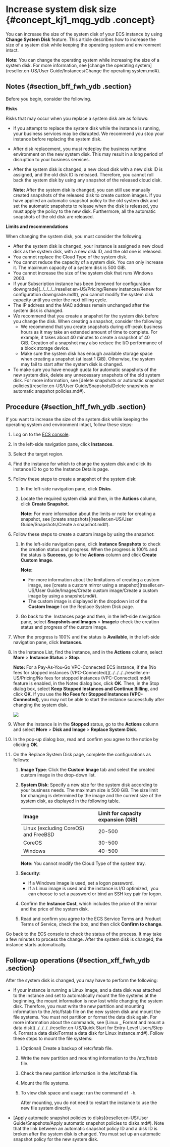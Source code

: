 # Increase system disk size {#concept_kj1_mqg_ydb .concept}

You can increase the size of the system disk of your ECS instance by using **Change System Disk** feature. This article describes how to increase the size of a system disk while keeping the operating system and environment intact.

**Note:** You can change the operating system while increasing the size of a system disk. For more information, see [change the operating system](reseller.en-US/User Guide/Instances/Change the operating system.md#).

## Notes {#section_bff_fwh_ydb .section}

Before you begin, consider the following.

**Risks**

Risks that may occur when you replace a system disk are as follows:

-   If you attempt to replace the system disk while the instance is running, your business services may be disrupted. We recommend you stop your instance before replacing the system disk.
-   After disk replacement, you must redeploy the business runtime environment on the new system disk. This may result in a long period of disruption to your business services.
-   After the system disk is changed, a new cloud disk with a new disk ID is assigned, and the old disk ID is released. Therefore, you cannot roll back the system disk by using any snapshot of the released cloud disk.

    **Note:** After the system disk is changed, you can still use manually created snapshots of the released disk to create custom images. If you have applied an automatic snapshot policy to the old system disk and set the automatic snapshots to release when the disk is released, you must apply the policy to the new disk. Furthermore, all the automatic snapshots of the old disk are released.


**Limits and recommendations**

When changing the system disk, you must consider the following:

-   After the system disk is changed, your instance is assigned a new cloud disk as the system disk, with a new disk ID, and the old one is released.
-   You cannot replace the Cloud Type of the system disk.
-   You cannot reduce the capacity of a system disk. You can only increase it. The maximum capacity of a system disk is 500 GiB.
-   You cannot increase the size of the system disk that runs Windows 2003.
-   If your Subscription instance has been [renewed for configuration downgrade](../../../../reseller.en-US/Pricing/Renew instances/Renew for configuration downgrade.md#), you cannot modify the system disk capacity until you enter the next billing cycle.
-   The IP address and the MAC address remain unchanged after the system disk is changed.
-   We recommend that you create a snapshot for the system disk before you change the disk. When creating a snapshot, consider the following:
    -   We recommend that you create snapshots during off-peak business hours as it may take an extended amount of time to complete. For example, it takes about 40 minutes to create a snapshot of 40 GiB. Creation of a snapshot may also reduce the I/O performance of a block storage device.
    -   Make sure the system disk has enough available storage space when creating a snapshot \(at least 1 GiB\). Otherwise, the system may fail to start after the system disk is changed.
-   To make sure you have enough quota for automatic snapshots of the new system disk, delete any unnecessary snapshots of the old system disk. For more information, see [delete snapshots or automatic snapshot policies](reseller.en-US/User Guide/Snapshots/Delete snapshots or automatic snapshot policies.md#).

## Procedure {#section_hff_fwh_ydb .section}

If you want to increase the size of the system disk while keeping the operating system and environment intact, follow these steps:

1.  Log on to the [ECS console](https://partners-intl.console.aliyun.com/#/ecs).
2.  In the left-side navigation pane, click **Instances**.
3.  Select the target region.
4.  Find the instance for which to change the system disk and click its instance ID to go to the Instance Details page.
5.  Follow these steps to create a snapshot of the system disk:
    1.  In the left-side navigation pane, click **Disks**.
    2.  Locate the required system disk and then, in the **Actions** column, click **Create Snapshot**.

        **Note:** For more information about the limits or note for creating a snapshot, see [create snapshots](reseller.en-US/User Guide/Snapshots/Create a snapshot.md#).

6.  Follow these steps to create a custom image by using the snapshot:
    1.  In the left-side navigation pane, click **Instance Snapshots** to check the creation status and progress. When the progress is 100% and the status is **Success**, go to the **Actions** column and click **Create Custom Image**.

        **Note:** 

        -   For more information about the limitations of creating a custom image, see [create a custom mirror using a snapshot](reseller.en-US/User Guide/Images/Create custom image/Create a custom image by using a snapshot.md#).
        -   The custom image is displayed in the dropdown ist of the **Custom Image** l on the Replace System Disk page.
    2.  Go back to the  Instances page and then, in the left-side navigation pane, select **Snapshots and Images** \> **Image**to check the creation status and progress of the custom image.
7.  When the progress is 100% and the status is **Available**, in the left-side navigation pane, click **Instances**.
8.  In the Instance List, find the instance, and in the **Actions** column, select **More** \> **Instance Status** \> **Stop**.

    **Note:** For a Pay-As-You-Go VPC-Connected ECS instance, if the [No fees for stopped instances \(VPC-Connected\)](../../../../reseller.en-US/Pricing/No fees for stopped instances (VPC-Connected).md#) feature is enabled, in the Notes dialog box, click **OK**. Then, in the Stop dialog box, select **Keep Stopped Instances and Continue Billing**, and click **OK**. If you use the **No Fees for Stopped Instances \(VPC-Connected\)**, you may not be able to start the instance successfully after changing the system disk.

    ![](http://static-aliyun-doc.oss-cn-hangzhou.aliyuncs.com/assets/img/9676/15416884475328_en-US.png)

9.  When the instance is in the **Stopped** status, go to the **Actions** column and select **More** \> **Disk and Image** \> **Replace System Disk**.
10. In the pop-up dialog box, read and confirm you agree to the notice by clicking **OK**.
11. On the Replace System Disk page, complete the configurations as follows:
    1.  **Image Type**: Click the **Custom Image** tab and select the created custom image in the drop-down list.
    2.  **System Disk**: Specify a new size for the system disk according to your business needs. The maximum size is 500 GiB. The size limit for changing is determined by the image and the current size of the system disk, as displayed in the following table.

        |Image|Limit for capacity expansion \(GiB\)|
        |:----|:-----------------------------------|
        |Linux \(excluding CoreOS\) and FreeBSD|20-500|
        |CoreOS|30-500|
        |Windows|40-500|

        **Note:** You cannot modify the Cloud Type of the system tray.

    3.  **Security**:
        -   If a Windows image is used, set a logon password.
        -   If a Linux image is used and the instance is I/O optimized,  you can choose to set a password or bind an SSH key pair for logon.
    4.  Confirm the **Instance Cost**, which includes the price of the mirror and the price of the system disk.
    5.  Read and confirm you agree to the ECS Service Terms and Product Terms of Service, check the box, and then click **Confirm to change**.

Go back to the ECS console to check the status of the process. It may take a few minutes to process the change. After the system disk is changed, the instance starts automatically.

## Follow-up operations {#section_xff_fwh_ydb .section}

After the system disk is changed, you may have to perform the following:

-   If your instance is running a Linux image, and a data disk was attached to the instance and set to automatically mount the file systems at the beginning, the mount information is now lost while changing the system disk. Therefore, you must write the new partition and mounting information to the /etc/fstab file on the new system disk and mount the file systems. You must not partition or format the data disk again. For more information about the commands, see [Linux \_ Format and mount a data disk](../../../../reseller.en-US/Quick Start for Entry-Level Users/Step 4. Format a data disk/Format a data disk for Linux instance.md#). Follow these steps to mount the file systems:
    1.  \(Optional\) Create a backup of /etc/fstab file.
    2.  Write the new partition and mounting information to the /etc/fstab file.
    3.  Check the new partition information in the /etc/fstab file.
    4.  Mount the file systems.
    5.  To view disk space and usage: run the command `df -h`.

        After mounting, you do not need to restart the instance to use the new file system directly.

-    [Apply automatic snapshot policies to disks](reseller.en-US/User Guide/Snapshots/Apply automatic snapshot policies to disks.md#). Note that the link between an automatic snapshot policy ID and a disk ID is broken after the system disk is changed. You must set up an automatic snapshot policy for the new system disk.


